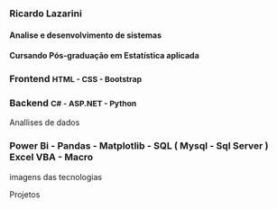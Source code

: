 <h3>Ricardo Lazarini</h3>
<h4>Analise e desenvolvimento de sistemas</h4>
<h4> Cursando Pós-graduação em Estatística aplicada </h4>
<h3>Frontend <small>HTML -  CSS - Bootstrap</small></h3>


<h3>Backend <small> C# - ASP.NET - Python  </small></h3>



Anallises de dados
<h3> Power Bi - Pandas - Matplotlib - SQL ( Mysql - Sql Server ) Excel VBA - Macro </h3>

imagens das tecnologias

Projetos
